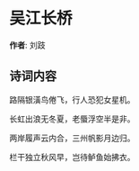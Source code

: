 # 吴江长桥

**作者**: 刘跂

## 诗词内容

路隔银潢鸟倦飞，行人恐犯女星机。

长虹出浪无冬夏，老蜃浮空半是非。

两岸履声云内合，三州帆影月边归。

栏干独立秋风早，岂待鲈鱼始拂衣。

